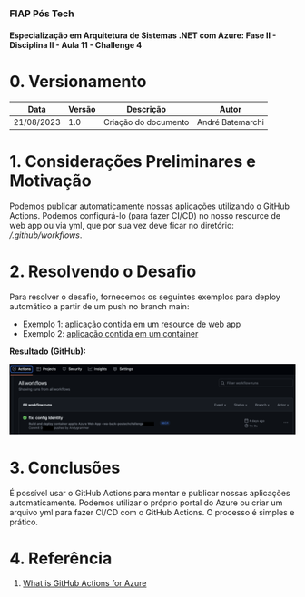 ### FIAP Pós Tech
#### Especialização em Arquitetura de Sistemas .NET com Azure: Fase II - Disciplina II - Aula 11 - Challenge 4

# 0. Versionamento
| Data          | Versão        | Descrição                                  | Autor             |
| ------------- | ------------- | ----------------------                     | ----------------- |
| 21/08/2023    | 1.0           | Criação do documento                       | André Batemarchi  |

# 1. Considerações Preliminares e Motivação
Podemos publicar automaticamente nossas aplicações utilizando o GitHub Actions. Podemos configurá-lo (para fazer CI/CD) no nosso resource de web app ou via yml, que por sua vez deve ficar no diretório: */.github/workflows*.

# 2. Resolvendo o Desafio
Para resolver o desafio, fornecemos os seguintes exemplos para deploy automático a partir de um push no branch main:

- Exemplo 1: [aplicação contida em um resource de web app](../res/deploy-app.yml)
- Exemplo 2: [aplicação contida em um container](../res/deploy-container.yml)

**Resultado (GitHub):**

![](../res/arq4.png "Resultado - Aplicação rodando em containers na nuvem")

# 3. Conclusões
É possível usar o GitHub Actions para montar e publicar nossas aplicações automaticamente. Podemos utilizar o próprio portal do Azure ou criar um arquivo yml para fazer CI/CD com o GitHub Actions. O processo é simples e prático.

# 4. Referência

1. [What is GitHub Actions for Azure](https://learn.microsoft.com/en-us/azure/developer/github/github-actions)

